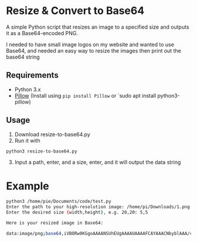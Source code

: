 # Resize & Convert to Base64

A simple Python script that resizes an image to a specified size and outputs it as a Base64-encoded PNG.

I needed to have small image logos on my website and wanted to use Base64, and needed an easy way to resize the images then print out the base64 string

## Requirements

- Python 3.x
- [Pillow](https://pypi.org/project/Pillow/) (Install using `pip install Pillow` or `sudo apt install python3-pillow)

## Usage

1. Download resize-to-base64.py
2. Run it with
```bash
python3 resize-to-base64.py
```
3. Input a path, enter, and a size, enter, and it will output the data string

# Example
```bash
python3 /home/pie/Documents/code/test.py
Enter the path to your high-resolution image: /home/pi/Downloads/1.png
Enter the desired size (width,height), e.g. 20,20: 5,5

Here is your resized image in Base64:

data:image/png;base64,iVBORw0KGgoAAAANSUhEUgAAAAUAAAAFCAYAAACNbyblAAA/cutofftherest
```

